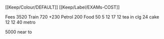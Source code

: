 [[Keep/Colour/DEFAULT]] [[Keep/Label/EXAMs-COST]]

Fees 3520
Train 720 +230
Petrol 200
Food 50
5
12
17
12 tea in clg 24 cake
12 
12
40 metro

5000 near to

